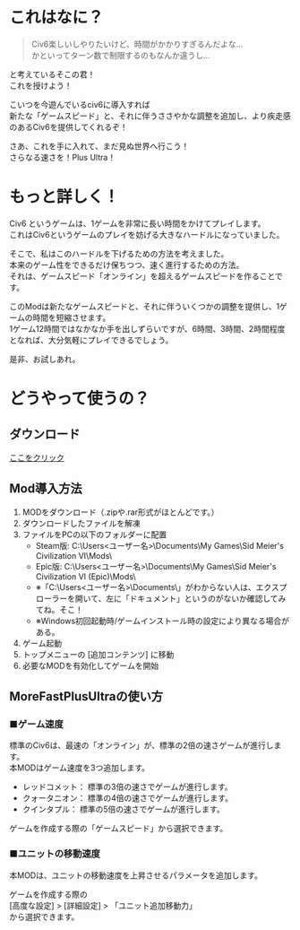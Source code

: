 # これはなに？
> Civ6楽しいしやりたいけど、時間がかかりすぎるんだよな...  
> かといってターン数で制限するのもなんか違うし...

と考えているそこの君！  
これを授けよう！  
  
こいつを今遊んでいるciv6に導入すれば  
新たな「ゲームスピード」と、それに伴うささやかな調整を追加し、より疾走感のあるCiv6を提供してくれるぞ！  
  
さあ、これを手に入れて、まだ見ぬ世界へ行こう！  
さらなる速さを！Plus Ultra！  

# もっと詳しく！
Civ6 というゲームは、1ゲームを非常に長い時間をかけてプレイします。  
これはCiv6というゲームのプレイを妨げる大きなハードルになっていました。
  
そこで、私はこのハードルを下げるための方法を考えました。  
本来のゲーム性をできるだけ保ちつつ、速く進行するための方法。  
それは、ゲームスピード「オンライン」を超えるゲームスピードを作ることです。  
  
このModは新たなゲームスピードと、それに伴ういくつかの調整を提供し、1ゲームの時間を短縮させます。  
1ゲーム12時間ではなかなか手を出しずらいですが、6時間、3時間、2時間程度となれば、大分気軽にプレイできるでしょう。  
  
是非、お試しあれ。

# どうやって使うの？
## ダウンロード
[ここをクリック](https://github.com/PublicTsukun/MoreFastPlusUltra/archive/refs/tags/1.0.0.zip)

## Mod導入方法  
1. MODをダウンロード（.zipや.rar形式がほとんどです。）
2. ダウンロードしたファイルを解凍
3. ファイルをPCの以下のフォルダーに配置
    * Steam版: C:\Users\<ユーザー名>\Documents\My Games\Sid Meier's Civilization VI\Mods\
    * Epic版: C:\Users\<ユーザー名>\Documents\My Games\Sid Meier's Civilization VI (Epic)\Mods\
    * ※「C:\Users\<ユーザー名>\Documents\」がわからない人は、エクスプローラーを開いて、左に「ドキュメント」というのがないか確認してみてね。そこ！
    * ※Windows初回起動時/ゲームインストール時の設定により異なる場合がある。
5. ゲーム起動
6. トップメニューの [追加コンテンツ] に移動
7. 必要なMODを有効化してゲームを開始

## MoreFastPlusUltraの使い方
### ■ゲーム速度
標準のCiv6は、最速の「オンライン」が、標準の2倍の速さゲームが進行します。<br>
本MODはゲーム速度を3つ追加します。<br>
* レッドコメット： 標準の3倍の速さでゲームが進行します。
* クォータニオン： 標準の4倍の速さでゲームが進行します。
* クインタプル： 標準の5倍の速さでゲームが進行します。

ゲームを作成する際の「ゲームスピード」から選択できます。

### ■ユニットの移動速度
本MODは、ユニットの移動速度を上昇させるパラメータを追加します。

ゲームを作成する際の<br>
[高度な設定] > [詳細設定] > 「ユニット追加移動力」<br>
から選択できます。
